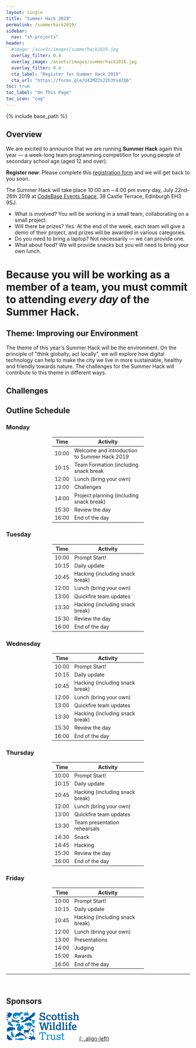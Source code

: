 ```yaml
--- 
layout: single
title: "Summer Hack 2019"
permalink: /summerhack2019/
sidebar:
  nav: "sh-projects"
header:
  #image: /assets/images/summerhack2019.jpg
  overlay_filter: 0.4
  overlay_image: /assets/images/summerhack2016.jpg
  overlay_filter: 0.4
  cta_label: "Register for Summer Hack 2019"
  cta_url: "https://forms.gle/U42MZZs22h3Yx47Q6"
toc: true
toc_label: "On This Page"
toc_icon: "cog"
--- 
```

{% include base_path %}


## Overview

We are excited to announce that we are running **Summer Hack** again this year &mdash; a week-long team programming competition for young people of secondary school age (aged 12 and over).

**Register now**: Please complete this <a href="https://forms.gle/U42MZZs22h3Yx47Q6" target="_blank">registration form</a>  and we will get back to you soon.


The Summer Hack will take place 10:00 am  &ndash; 4:00 pm every day, July 22nd&ndash;26th 2019 at [CodeBase Events Space](https://goo.gl/maps/KD9Gru6wjzr), 38 Castle Terrace, Edinburgh EH3 9SJ. 


* What is involved? You will be working in a small team, collaborating on a small project.
* Will there be prizes? Yes. At the end of the week, each team will give a demo of their project, and prizes will be awarded in various categories.
* Do you need to bring a laptop? Not necessarily &mdash; we can provide one.
* What about food? We will provide snacks but you will need to bring your own lunch.



<div class="notice--success">
<h1>Because you will be working as a member of a team, you must commit to attending <i>every day</i> of the Summer Hack.</h1>
</div>

 

<!-- We still have a limited number of places, so if you want to be involved, sign up now! 

[Register for Summer Hack](https://docs.google.com/forms/d/e/1FAIpQLSdgyqgtlBbllYQSVio2OHywUDGs6milG7bsPFr4mLYSjGNXBw/viewform){: .btn .btn--info .btn--x-large}{: .text-center} -->

## Theme: Improving our Environment

The theme of this year's Summer Hack will be the environment. On the principle of "think globally, act locally", we will explore how digital technology can help to make the city we live in more sustainable, healthy and friendly towards nature. The challenges for the Summer Hack will contribute to this theme in different ways.

## Challenges



## Outline Schedule 

### Monday

<div align="center">
    <table style="width:50%">
        <thead>
            <tr>
                <th>Time</th>
                <th>Activity</th>
            </tr>
        </thead>
        <tbody>            
            <tr>
                <td>10:00</td>
                <td>
                    Welcome and introduction to Summer Hack 2019
                </td>
            </tr>
            <tr>
                <td>10:15</td>
                <td>Team Formation (including snack break</td>
            </tr>
            <tr>
                <td>12:00</td>
                <td>Lunch (bring your own)</td>
            </tr>
            <tr>
                <td>13:00</td>
                <td>Challenges</td>
            </tr>
            <tr>
                <td>14:00</td>
                <td>Project planning (including snack break)
                </td>
            </tr>
            <tr>
                <td>15:30</td>
                <td>Review the day</td>
            </tr>
            <tr>
               <td>16:00</td>
                <td>End of the day</td>
            </tr> 
        </tbody>
    </table>
</div>


### Tuesday

<div align="center">
    <table style="width:50%">
        <thead>
            <tr>
                <th>Time</th>
                <th>Activity</th>
            </tr>
        </thead>
        <tbody>
            <tr>
                <td>10:00</td>
                <td>Prompt Start!</td>
            </tr>
            <tr>
                <td>10:15</td>
                <td>
                    Daily update
                </td>
            </tr>
            <tr>
                <td>10:45</td>
                <td>
                    Hacking (including snack break)
                </td>
            </tr>
            <tr>
                <td>12:00</td>
                <td>Lunch (bring your own)</td>
            </tr>
            <tr>
                <td>13:00</td>
                <td>Quickfire team updates</td>
            </tr>
            <tr>
                <td>13:30</td>
                <td>Hacking (including snack break)
                </td>
            </tr>
            <tr>
                <td>15:30</td>
                <td>Review the day</td>
            </tr>
            <tr>
            <td>16:00</td>
            <td>End of the day</td>
            </tr> 
        </tbody>
    </table>
</div>


### Wednesday

<div align="center">
    <table style="width:50%">
        <thead>
            <tr>
                <th>Time</th>
                <th>Activity</th>
            </tr>
        </thead>
        <tbody>
            <tr>
                <td>10:00</td>
                <td>Prompt Start!</td>
            </tr>
            <tr>
                <td>10:15</td>
                <td>
                    Daily update
                </td>
            </tr>
            <tr>
                <td>10:45</td>
                <td>
                    Hacking (including snack break)
                </td>
            </tr>
            <tr>
                <td>12:00</td>
                <td>Lunch (bring your own)</td>
            </tr>
            <tr>
                <td>13:00</td>
                <td>Quickfire team updates</td>
            </tr>
            <tr>
                <td>13:30</td>
                <td>Hacking (including snack break)
                </td>
            </tr>
            <tr>
                <td>15:30</td>
                <td>Review the day</td>
            </tr>
            <tr>
            <td>16:00</td>
            <td>End of the day</td>
            </tr> 
        </tbody>
    </table>
</div>


### Thursday

<div align="center">
    <table style="width:50%">
        <thead>
            <tr>
                <th>Time</th>
                <th>Activity</th>
            </tr>
        </thead>
        <tbody>
            <tr>
                <td>10:00</td>
                <td>Prompt Start!</td>
            </tr>
            <tr>
                <td>10:15</td>
                <td>
                    Daily update
                </td>
            </tr>
            <tr>
                <td>10:45</td>
                <td>
                    Hacking (including snack break)
                </td>
            </tr>
            <tr>
                <td>12:00</td>
                <td>Lunch (bring your own)</td>
            </tr>
            <tr>
                <td>13:00</td>
                <td>Quickfire team updates</td>
            </tr>
            <tr>
                <td>13:30</td>
                <td>Team presentation rehearsals
                </td>
            </tr>
            <tr>
                <td>14:30</td>
                <td>Snack
                </td>
            </tr>
            <tr>
                <td>14:45</td>
                <td>
                    Hacking
                </td>
            </tr>
            <tr>
                <td>15:30</td>
                <td>Review the day</td>
            </tr>
            <tr>
            <td>16:00</td>
            <td>End of the day</td>
            </tr> 
        </tbody>
    </table>
</div>


### Friday

<div align="center">
    <table style="width:50%">
        <thead>
            <tr>
                <th>Time</th>
                <th>Activity</th>
            </tr>
        </thead>
        <tbody>
            <tr>
                <td>10:00</td>
                <td>Prompt Start!</td>
            </tr>
            <tr>
                <td>10:15</td>
                <td>
                    Daily update
                </td>
            </tr>
            <tr>
                <td>10:45</td>
                <td>
                    Hacking (including snack break)
                </td>
            </tr>
            <tr>
                <td>12:00</td>
                <td>Lunch (bring your own)</td>
            </tr>
            <tr>
                <td>13:00</td>
                <td>Presentations</td>
            </tr>
            <tr>
                <td>14:00</td>
                <td>Judging
                </td>
            </tr>
            <tr>
                <td>15:00</td>
                <td>Awards</td>
            </tr>
            <tr>
            <td>16:00</td>
            <td>End of the day</td>
            </tr> 
        </tbody>
    </table>
</div>

<hr/>

<br/>

## Sponsors


[![](/assets/images/swt-logo.png){: .align-left}](https://scottishwildlifetrust.org.uk)

<!--

## Challenges

### Cyber Security Challenge (Civic Digits)

Create a game or an app to help someone who doesn’t know or think about cyber security

Imagine someone who never really thinks about cyber security and isn’t aware of any threat online. How could you engage them? What would be the most fun, provocative or interesting way to do either of the following?
* Tell someone something about how to stay safe online
* Encourage them to find out for themselves.

[Read more...](/summerhack2018/cyber.html)

### micro:bit Tamagotchi Pet (Eagle Labs)

Use a micro:bit to make a Tamagotchi pet &mdash; a pet which:

* makes a different face when it’s sad, angry or happy
* tells you it’s hungry
* needs regular walkies
* gathers interesting data about its owner and tells its Tamagotchi friends about them

[Read more...](/summerhack2018/tamagotchi.html)

### Robot Airport Assistant (Skyscanner)

Make a Lego robot to guide passengers to different locations in a (mocked-up) airport, help them with their luggage, buy presents to take home, warn when their flight is boarding. Keep a record of who the passengers are and where they are going.


### Am I Addicted? Web History Analyser

Develop a programme that imports your web browsing history for the last week (or month), and figures out what kind of web sites you really like (or even addicted to). 

Could/should the programme warn you when you are indulging in your addiction?
 -->

